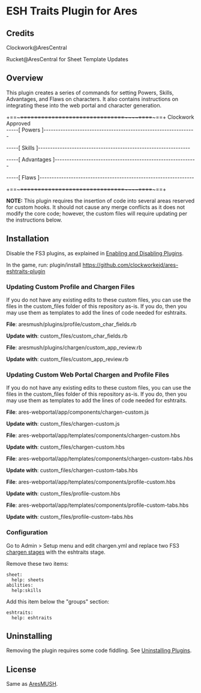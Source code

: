 # ESH Traits Plugin for Ares

## Credits

Clockwork@AresCentral

Rucket@AresCentral for Sheet Template Updates

## Overview

 This plugin creates a series of commands for setting Powers, Skills, Advantages, and Flaws on characters. It also contains instructions on integrating these into the web portal and character generation.

+==~~~~~====~~~~====~~~~====~~~~=====~~~~=====~~~~====~~~~====~~~~====~~~~~==+
Clockwork        Approved        
-----[ Powers ]---------------------------------------------------------------

-----[ Skills ]---------------------------------------------------------------

-----[ Advantages ]-----------------------------------------------------------

-----[ Flaws ]----------------------------------------------------------------

+==~~~~~====~~~~====~~~~====~~~~=====~~~~=====~~~~====~~~~====~~~~====~~~~~==+

 **NOTE:** This plugin requires the insertion of code into several areas reserved for custom hooks. It should not cause any merge conflicts as it does not modify the core code; however, the custom files will require updating per the instructions below.

## Installation

Disable the FS3 plugins, as explained in [Enabling and Disabling Plugins](https://aresmush.com/tutorials/config/plugins/).

In the game, run: plugin/install https://github.com/clockworkejd/ares-eshtraits-plugin

### Updating Custom Profile and Chargen Files

If you do not have any existing edits to these custom files, you can use the files in the custom_files folder of this repository as-is. If you do, then you may use them as templates to add the lines of code needed for eshtraits.

**File**: aresmush/plugins/profile/custom_char_fields.rb

**Update with**: custom_files/custom_char_fields.rb

**File**: aresmush/plugins/chargen/custom_app_review.rb

**Update with**: custom_files/custom_app_review.rb

### Updating Custom Web Portal Chargen and Profile Files

If you do not have any existing edits to these custom files, you can use the files in the custom_files folder of this repository as-is. If you do, then you may use them as templates to add the lines of code needed for eshtraits.

**File**: ares-webportal/app/components/chargen-custom.js

**Update with**: custom_files/chargen-custom.js

**File**: ares-webportal/app/templates/components/chargen-custom.hbs

**Update with**: custom_files/chargen-custom.hbs

**File**: ares-webportal/app/templates/components/chargen-custom-tabs.hbs

**Update with**: custom_files/chargen-custom-tabs.hbs

**File**: ares-webportal/app/templates/components/profile-custom.hbs

**Update with**: custom_files/profile-custom.hbs

**File**: ares-webportal/app/templates/components/profile-custom-tabs.hbs

**Update with**: custom_files/profile-custom-tabs.hbs

### Configuration

Go to Admin > Setup menu and edit chargen.yml and replace two FS3 [chargen stages](https://aresmush.com/tutorials/config/chargen.html) with the eshtraits stage.

Remove these two items:

    sheet:
      help: sheets
    abilities:
      help:skills

Add this item below the "groups" section:

    eshtraits:
      help: eshtraits



## Uninstalling

Removing the plugin requires some code fiddling. See [Uninstalling Plugins](https://www.aresmush.com/tutorials/code/extras.html#uninstalling-plugins).

## License

Same as [AresMUSH](https://aresmush.com/license).